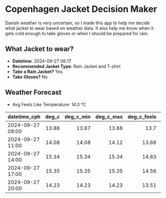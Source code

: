 
# Copenhagen Jacket Decision Maker

Danish weather is very uncertain, so I made this app to help me decide what jacket to wear based on weather data. 
It also help me know when it gets cold enough to take gloves or when I should be prepared for rain.

## What Jacket to wear?

- **Datetime**: 2024-09-27 06:17
- **Recommended Jacket Type**: Rain Jacket and T-shirt
- **Take a Rain Jacket?** Yes
- **Take Gloves?** No

## Weather Forecast
- Avg Feels Like Temperature: 14.0 °C

| datetime_cph     |   deg_c |   deg_c_min |   deg_c_max |   deg_c_feels | weather   | wind   | rain   |
|:-----------------|--------:|------------:|------------:|--------------:|:----------|:-------|:-------|
| 2024-09-27 08:00 |   13.88 |       13.67 |       13.88 |         13.7  | Rain      | High   | Low    |
| 2024-09-27 11:00 |   14.08 |       14.08 |       14.12 |         13.68 | Rain      | High   | Low    |
| 2024-09-27 14:00 |   15.34 |       15.34 |       15.34 |         14.63 | Clouds    | High   | None   |
| 2024-09-27 17:00 |   15.35 |       15.35 |       15.35 |         14.56 | Clouds    | High   | None   |
| 2024-09-27 20:00 |   14.23 |       14.23 |       14.23 |         13.51 | Rain      | High   | Low    |
        